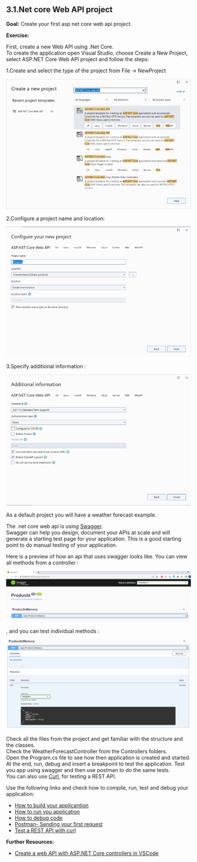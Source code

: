 ## 3.1.Net core Web API project

**Goal:** Create your first asp net core web api project.

**Exercise:**

First, create a new Web API using .Net Core.  
To create the application open Visual Studio, choose Create a New Project, select ASP.NET Core Web API project and follow the steps:

 1.Create and select the type of the project from File -> NewProject  

   ![WEBAPI](https://raw.githubusercontent.com/msg-CareerPaths/csharp-training/main/resources/images/webapi1.png)
   
 2.Configure a project name and location:  

   ![WEBAPI2](https://raw.githubusercontent.com/msg-CareerPaths/csharp-training/main/resources/images/webapi2.png)
   
 3.Specify additional information :  
 
   ![WEBAPI3](https://raw.githubusercontent.com/msg-CareerPaths/csharp-training/main/resources/images/webapi3.png)
   
As a default project you will have a weather forecast example.  

The .net core web api is using [Swagger](https://swagger.io/).  
Swagger can help you design, document your APIs at scale and will generate a starting test page for your application. 
This is a good starting point to do manual testing of your application.

Here is a preview of how an api that uses swagger looks like.
You can view all methods from a controller :

![SWAGGER](https://raw.githubusercontent.com/msg-CareerPaths/csharp-training/main/resources/images/swagger1.png "Swagger")

, and you can test individual methods :

![SWAGGER](https://raw.githubusercontent.com/msg-CareerPaths/csharp-training/main/resources/images/swagger2.png "Swagger")

Check all the files from the project and get familiar with the structure and the classes.  
Check the WeatherForecastController from the Controllers folders.  
Open the Program.cs file to see how then application is created and started.  
At the end, run, debug and  insert a breakpoint to test the application. 
Test you app using swagger and then use postman to do the same tests.  
You can also use [Curl](https://curl.se/docs/), for testing a REST API.

Use the following links and check how to compile, run, test and debug your application:  
- [How to build your applicantion](https://learn.microsoft.com/en-us/visualstudio/ide/building-and-cleaning-projects-and-solutions-in-visual-studio?view=vs-2022)   
- [How to run you application](https://learn.microsoft.com/en-us/visualstudio/debugger/debugging-absolute-beginners?view=vs-2022&tabs=csharp#run-the-app)  
- [How to debug code](https://learn.microsoft.com/en-us/visualstudio/debugger/debugging-absolute-beginners?view=vs-2022&tabs=csharp#debug-the-app)  
- [Postman- Sending your first request](https://learning.postman.com/docs/getting-started/sending-the-first-request/)
- [Test a REST API with curl](https://www.baeldung.com/curl-rest)  

**Further Resources:**

 - [Create a web API with ASP.NET Core controllers in VSCode](https://learn.microsoft.com/ro-ro/training/modules/build-web-api-aspnet-core/?WT.mc_id=dotnet-35129-website)
